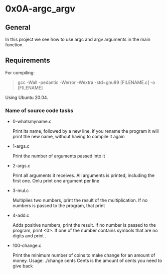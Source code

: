 # 0x0A-argc_argv

## General

In this project we see how to use argc and argv arguments in the main function.

## Requirements

For compiling:

> gcc -Wall -pedantic -Werror -Wextra -std=gnu89 [FILENAME.c] -o [FILENAME]

Using Ubuntu 20.04.

### Name of source code tasks

* 0-whatsmyname.c

    Print its name, followed by a new line, if you rename the program
    it will print the new name, without having to compile it again

* 1-args.c

    Print the number of arguments passed into it

* 2-args.c

    Print all arguments it receives. All arguments is printed, including 
    the first one. Onlu print one argument per line

* 3-mul.c

    Multiplies two numbers, print the result of the multiplication.
    If no numbers is passed to the program, that print <Error>

* 4-add.c

    Adds positive numbers, print the result. If no number is passed to the
    program, print <0>. If one of the number contains symbols that are no digits
    and print <Error>.

* 100-change.c

    Print the minimum number of coins to make change for an amount of money.
    Usage: ./change cents
    Cents is the amount of cents you need to give back
